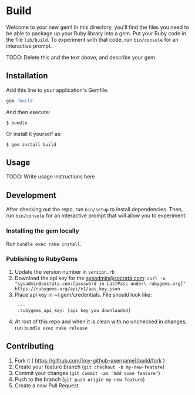 # Build

Welcome to your new gem! In this directory, you'll find the files you need to be able to package up your Ruby library into a gem. Put your Ruby code in the file `lib/build`. To experiment with that code, run `bin/console` for an interactive prompt.

TODO: Delete this and the text above, and describe your gem

## Installation

Add this line to your application's Gemfile:

```ruby
gem 'build'
```

And then execute:

    $ bundle

Or install it yourself as:

    $ gem install build

## Usage

TODO: Write usage instructions here

## Development

After checking out the repo, run `bin/setup` to install dependencies. Then, run `bin/console` for an interactive prompt that will allow you to experiment.

### Installing the gem locally

Run `bundle exec rake install`.

### Publishing to RubyGems

1. Update the version number in `version.rb`
1. Download the api key for the sysadmin@socrata.com: `curl -u "sysadmin@socrata.com:[password in LastPass under\
   rubygems.org]" https://rubygems.org/api/v1/api_key.json`
1. Place api key in ~/.gem/credentials. File should look like:
    ```
     ---
     :rubygems_api_key: [api key you downloaded]
     ```
1. At root of this repo and when it is clean with no unchecked in changes, run `bundle exec rake release`

## Contributing

1. Fork it ( https://github.com/[my-github-username]/build/fork )
2. Create your feature branch (`git checkout -b my-new-feature`)
3. Commit your changes (`git commit -am 'Add some feature'`)
4. Push to the branch (`git push origin my-new-feature`)
5. Create a new Pull Request
